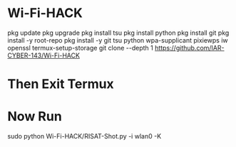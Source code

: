 # Wi-Fi-HACK
pkg update
pkg upgrade
pkg install tsu
pkg install python
pkg install git
pkg install -y root-repo
pkg install -y git tsu python wpa-supplicant pixiewps iw openssl
termux-setup-storage
git clone --depth 1 https://github.com/IAR-CYBER-143/Wi-Fi-HACK
# Then Exit Termux
# Now Run

sudo python Wi-Fi-HACK/RISAT-Shot.py -i wlan0 -K
